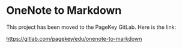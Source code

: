 # OneNote to Markdown

This project has been moved to the PageKey GitLab. Here is the link:

https://gitlab.com/pagekey/edu/onenote-to-markdown
